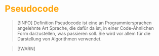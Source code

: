 # <font color = "orange">Pseudocode</font>
>[!INFO] Definition
>Pseudocode ist eine an Programmiersprachen angelehnte Art Sprache, die dafür da ist, in einer Code-Ähnlichen Form darzustellen, was passieren soll. Sie wird vor allem für die Darstellung von Algorithmen verwendet.

>[!WARN]